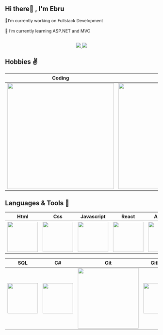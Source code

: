
## Hi there👋 , I'm Ebru

🔭I’m currently working on Fullstack Development</br></br>🌱 I’m currently learning ASP.NET and MVC</br></br>
<p align="center">
  <a target="_blank" href="https://www.linkedin.com/in/ebruaktastolun/"><img src="https://img.shields.io/badge/LinkedIn-0077B5?style=for-the-badge&logo=linkedin&logoColor=white">   </a>
 <a target="_blank" href="mailto:ebruaktas025@gmail.com"><img src="https://img.shields.io/badge/Gmail-D14836?style=for-the-badge&logo=gmail&logoColor=white"></a>
 </p>


##  Hobbies ✌️

Coding|Cooking|Reading|Listening|
|:-:|:-:|:-:|:-:
<img style="width:350px" src="https://media2.giphy.com/media/f08cafueoCoRW/giphy.gif?cid=790b7611c9b17c67ac6071aa1eb30171ea8cec9f80d9d4c8&rid=giphy.gif&ct=g">|<img style="width: 350px" src="https://media.giphy.com/media/jCOuICpkZRPyg/giphy.gif">| <img style="width:350px" src="https://media.giphy.com/media/11BDDJSlJZ2uha/giphy.gif">|<img style="width: 350px" src="https://media.giphy.com/media/3ohzdRZz8YdhnUBjXO/giphy.gif">

## Languages & Tools 💪

|Html|Css|Javascript|React|Angular
|:-:|:-:|:-:|:-:|:-:|
|<img style="width: 100px" src="https://media.giphy.com/media/QssGEmpkyEOhBCb7e1/giphy.gif">|<img style="width: 100px" src="https://media.giphy.com/media/CEHtFH3rJ6xdhBUKIT/giphy.gif">|<img style="width: 100px" src="https://media.giphy.com/media/ln7z2eWriiQAllfVcn/giphy.gif">|<img style="width: 100px" src="https://media.giphy.com/media/eNAsjO55tPbgaor7ma/giphy.gif">|<img style="width: 100px" src="https://media.giphy.com/media/XEDIHHp3i8bVoEdxd7/giphy.gif">|

|SQL|C#|Git|Github|VS Code
|:-:|:-:|:-:|:-:|:-:
|<img style="width: 100px" src="https://media1.giphy.com/media/EK5nB6wQKKN86j7GWx/giphy.gif?cid=790b76113fd65a9386daf6b2bd86487884627fdfdf1a597a&rid=giphy.gif&ct=s">|<img style="width: 100px" src="https://miro.medium.com/fit/c/64/64/1*JtC1CS6-OT218_QzRlLXFw.gif">|<img style="width: 200px" src="https://media.giphy.com/media/kH1DBkPNyZPOk0BxrM/giphy.gif">|<img style="width: 100px" src="https://media.giphy.com/media/KzJkzjggfGN5Py6nkT/giphy.gif">|<img style="width: 100px" src="https://media.giphy.com/media/IdyAQJVN2kVPNUrojM/giphy.gif">


